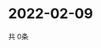 # 2022-02-09
  共 0条

  <!-- BEGIN -->
  <!-- 最后更新时间Wed Feb 09 2022 17:08:50 GMT+0000 (Coordinated Universal Time) -->
  
  <!-- END -->
  
  